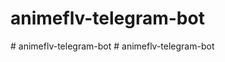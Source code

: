 # animeflv-telegram-bot
#   a n i m e f l v - t e l e g r a m - b o t  
 #   a n i m e f l v - t e l e g r a m - b o t  
 